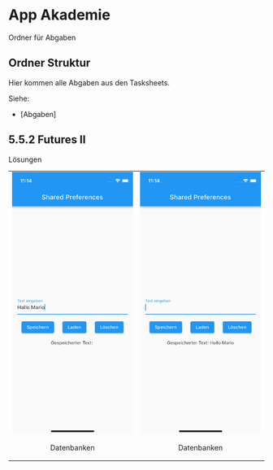 # App Akademie

Ordner für Abgaben

## Ordner Struktur

Hier kommen alle Abgaben aus den Tasksheets.

Siehe:

- [Abgaben]
<!-- - [Neuer Ordner](link zum ordner) -->

## 5.5.2 Futures II

Lösungen

<table>
  <tr>
    <td style="text-align: center;">
      <img src="lib/task_solutions/5_6_1_Datenbanken/Simulator Screenshot - iPhone 13 mini - 2023-09-18 at 11.14.08.png" alt="Bild 1">
      <p>Datenbanken</p>
    </td>
    <td style="text-align: center;">
      <img src="lib/task_solutions/5_6_1_Datenbanken/Simulator Screenshot - iPhone 13 mini - 2023-09-18 at 11.14.16.png" alt="Bild 2">
      <p>Datenbanken</p>
    </td>
  </tr>
  </table>